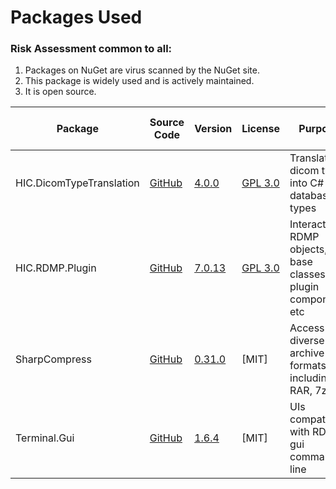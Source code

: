 

# Packages Used

### Risk Assessment common to all:
1. Packages on NuGet are virus scanned by the NuGet site.
2. This package is widely used and is actively maintained.
3. It is open source.

| Package | Source Code | Version | License | Purpose | Additional Risk Assessment |
| ------- | ------------| --------| ------- | ------- | -------------------------- |
| HIC.DicomTypeTranslation | [GitHub](https://github.com/HicServices/DicomTypeTranslation) | [4.0.0](https://www.nuget.org/packages/HIC.DicomTypeTranslation/4.0.0) | [GPL 3.0](https://www.gnu.org/licenses/gpl-3.0.html) | Translate dicom types into C# / database types | |
| HIC.RDMP.Plugin | [GitHub](https://github.com/HicServices/RDMP) | [7.0.13](https://www.nuget.org/packages/HIC.RDMP.Plugin/7.0.13) | [GPL 3.0](https://www.gnu.org/licenses/gpl-3.0.html) | Interact with RDMP objects, base classes for plugin components etc | |
| SharpCompress | [GitHub](https://github.com/adamhathcock/sharpcompress) | [0.31.0](https://www.nuget.org/packages/SharpCompress/0.31.0) | [MIT] | Access diverse archive formats including RAR, 7zip | |
| Terminal.Gui | [GitHub](https://github.com/migueldeicaza/gui.cs) | [1.6.4](https://www.nuget.org/packages/Terminal.Gui/1.6.4) | [MIT] | UIs compatible with RDMP gui command line | |
